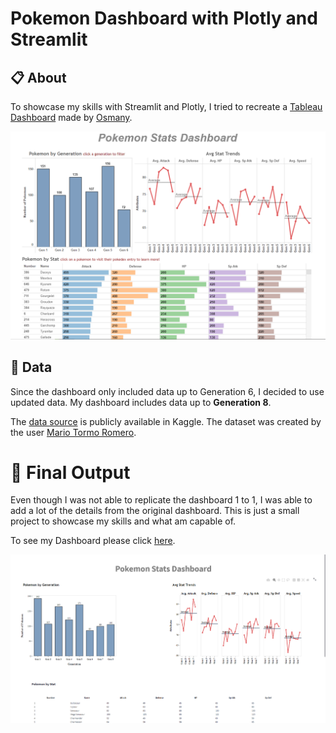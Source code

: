 # Pokemon Dashboard with Plotly and Streamlit

## 📋 About

To showcase my skills with Streamlit and Plotly, I tried to recreate a [Tableau Dashboard](https://public.tableau.com/views/PokemonStatsDashboard/PokemonStatsDashboard?%3Aembed=y&%3AshowVizHome=no&%3Adisplay_count=y&%3Adisplay_static_image=y&%3AbootstrapWhenNotified=true) made by [Osmany](https://public.tableau.com/app/profile/osmany).

![Tableau Dashboard](images_readme/tableau_dashboard.PNG)

## 🔎 Data 

Since the dashboard only included data up to Generation 6, I decided to use updated data. My dashboard includes data up to **Generation 8**.

The [data source](https://www.kaggle.com/datasets/mariotormo/complete-pokemon-dataset-updated-090420/metadata) is publicly available in Kaggle. The dataset was created by the user [Mario Tormo Romero](https://www.kaggle.com/mariotormo).

# 🔮 Final Output

Even though I was not able to replicate the dashboard 1 to 1, I was able to add a lot of the details from the original dashboard. This is just a small project to showcase my skills and what am capable of.

To see my Dashboard please click [here](https://cholu6768-pokemon-dashboard-pokemon-dashboard-hpzh9i.streamlitapp.com/).

![Streamlit Dashboard](images_readme/streamlit_dashboard.png)
